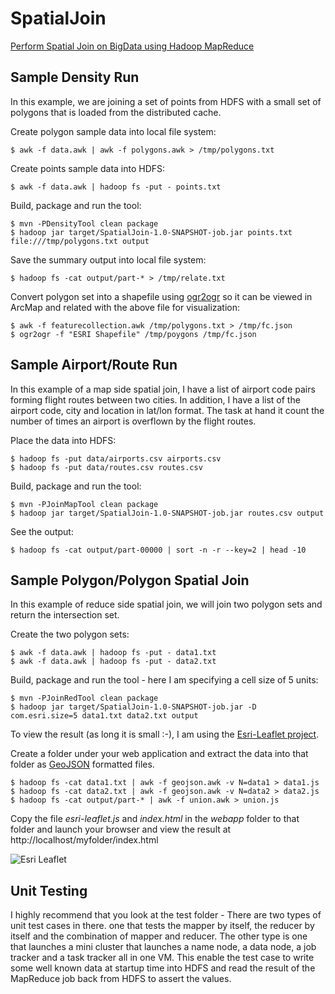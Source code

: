 # SpatialJoin

[Perform Spatial Join on BigData using Hadoop MapReduce](http://thunderheadxpler.blogspot.com/2013/10/bigdata-spatial-joins.html)

## Sample Density Run
In this example, we are joining a set of points from HDFS with a small set of polygons that is loaded from the distributed cache.

Create polygon sample data into local file system:

    $ awk -f data.awk | awk -f polygons.awk > /tmp/polygons.txt

Create points sample data into HDFS:

    $ awk -f data.awk | hadoop fs -put - points.txt

Build, package and run the tool:

    $ mvn -PDensityTool clean package
    $ hadoop jar target/SpatialJoin-1.0-SNAPSHOT-job.jar points.txt file:///tmp/polygons.txt output

Save the summary output into local file system:

    $ hadoop fs -cat output/part-* > /tmp/relate.txt

Convert polygon set into a shapefile using [ogr2ogr](http://www.gdal.org/ogr2ogr.html) so it can be viewed in ArcMap and related with the above file for visualization:

    $ awk -f featurecollection.awk /tmp/polygons.txt > /tmp/fc.json
    $ ogr2ogr -f "ESRI Shapefile" /tmp/poygons /tmp/fc.json

## Sample Airport/Route Run
In this example of a map side spatial join, I have a list of airport code pairs forming flight routes between two cities.
In addition, I have a list of the airport code, city and location in lat/lon format.  The task at hand it count the number
of times an airport is overflown by the flight routes.

Place the data into HDFS:

    $ hadoop fs -put data/airports.csv airports.csv
    $ hadoop fs -put data/routes.csv routes.csv

Build, package and run the tool:

    $ mvn -PJoinMapTool clean package
    $ hadoop jar target/SpatialJoin-1.0-SNAPSHOT-job.jar routes.csv output

See the output:

    $ hadoop fs -cat output/part-00000 | sort -n -r --key=2 | head -10

## Sample Polygon/Polygon Spatial Join
In this example of reduce side spatial join, we will join two polygon sets and return the intersection set.

Create the two polygon sets:

    $ awk -f data.awk | hadoop fs -put - data1.txt
    $ awk -f data.awk | hadoop fs -put - data2.txt

Build, package and run the tool - here I am specifying a cell size of 5 units:

    $ mvn -PJoinRedTool clean package
    $ hadoop jar target/SpatialJoin-1.0-SNAPSHOT-job.jar -D com.esri.size=5 data1.txt data2.txt output

To view the result (as long it is small :-), I am using the [Esri-Leaflet project](https://github.com/Esri/esri-leaflet).

Create a folder under your web application and extract the data into that folder as [GeoJSON](http://geojson.org/geojson-spec.html) formatted files.

    $ hadoop fs -cat data1.txt | awk -f geojson.awk -v N=data1 > data1.js
    $ hadoop fs -cat data2.txt | awk -f geojson.awk -v N=data2 > data2.js
    $ hadoop fs -cat output/part-* | awk -f union.awk > union.js

Copy the file _esri-leaflet.js_ and _index.html_ in the _webapp_ folder to that folder and launch your
browser and view the result at http://localhost/myfolder/index.html

![Esri Leaflet](https://dl.dropboxusercontent.com/u/2193160/SpatialJoinRed.png)

## Unit Testing
I highly recommend that you look at the test folder - There are two types of unit test cases in there.
one that tests the mapper by itself, the reducer by itself and the combination of mapper and reducer.
The other type is one that launches a mini cluster that launches a name node, a data node, a job tracker and a task tracker
all in one VM.  This enable the test case to write some well known data at startup time into HDFS and read the result of
the MapReduce job back from HDFS to assert the values.
